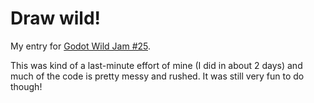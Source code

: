 # Draw wild!

My entry for [Godot Wild Jam #25](https://itch.io/jam/godot-wild-jam-25).

This was kind of a last-minute effort of mine (I did in about 2 days) and much of the code is pretty messy and rushed. It was still very fun to do though!

